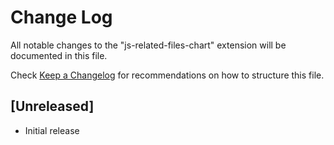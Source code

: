 # Change Log

All notable changes to the "js-related-files-chart" extension will be documented in this file.

Check [Keep a Changelog](http://keepachangelog.com/) for recommendations on how to structure this file.

## [Unreleased]

- Initial release